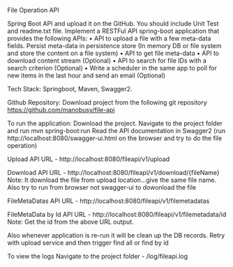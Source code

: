 File Operation API

Spring Boot API and upload it on the GitHub. You should include Unit Test and readme.txt file.
Implement a RESTFul API spring-boot application that provides the following APIs:
• API to upload a file with a few meta-data fields. Persist meta-data in persistence store (In memory DB or file system and store the content on a file system)
• API to get file meta-data
• API to download content stream (Optional)
• API to search for file IDs with a search criterion (Optional)
• Write a scheduler in the same app to poll for new items in the last hour and send an email (Optional)

Tech Stack:
Springboot, Maven, Swagger2.

Github Repository:
Download project from the following git repository https://github.com/manobusy/file-api

To run the application:
Download the project. Navigate to the project folder and run mvn spring-boot:run 
Read the API documentation in Swagger2 
(run http://localhost:8080/swagger-ui.html on the browser and try to do the file operation)

Upload API URL - http://localhost:8080/fileapi/v1/upload

Download API URL - http://localhost:8080/fileapi/v1/download/{fileName}
Note: It download the file from upload location...give the same file name. Also try to run from browser not swagger-ui to dowonload the file

FileMetaDatas API URL - http://localhost:8080/fileapi/v1/filemetadatas

FileMetaData by Id API URL - http://localhost:8080/fileapi/v1/filemetadata/id
Note: Get the id from the above URL output.

Also whenever application is re-run it will be clean up the DB records. Retry with upload service and then trigger find all or find by id

To view the logs
Navigate to the project folder - /log/fileapi.log
